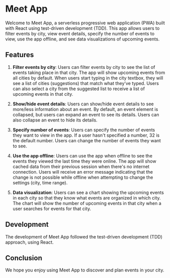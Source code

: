 # Meet App

Welcome to Meet App, a serverless progressive web application (PWA) built with React using test-driven development (TDD). This app allows users to filter events by city, view event details, specify the number of events to view, use the app offline, and see data visualizations of upcoming events.

## Features

1. **Filter events by city**: Users can filter events by city to see the list of events taking place in that city. The app will show upcoming events from all cities by default. When users start typing in the city textbox, they will see a list of cities (suggestions) that match what they’ve typed. Users can also select a city from the suggested list to receive a list of upcoming events in that city.

2. **Show/hide event details**: Users can show/hide event details to see more/less information about an event. By default, an event element is collapsed, but users can expand an event to see its details. Users can also collapse an event to hide its details.

3. **Specify number of events**: Users can specify the number of events they want to view in the app. If a user hasn't specified a number, 32 is the default number. Users can change the number of events they want to see.

4. **Use the app offline**: Users can use the app when offline to see the events they viewed the last time they were online. The app will show cached data from their previous session when there's no internet connection. Users will receive an error message indicating that the change is not possible while offline when attempting to change the settings (city, time range).

5. **Data visualization**: Users can see a chart showing the upcoming events in each city so that they know what events are organized in which city. The chart will show the number of upcoming events in that city when a user searches for events for that city.

## Development

The development of Meet App followed the test-driven development (TDD) approach, using React.

## Conclusion

We hope you enjoy using Meet App to discover and plan events in your city.
